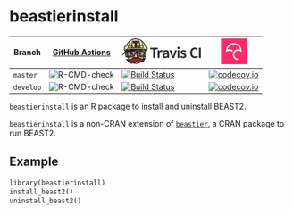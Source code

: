 # beastierinstall

Branch   |[GitHub Actions](https://github.com/richelbilderbeek/beastierinstall/actions)                                     |[![Travis CI logo](man/figures/TravisCI.png)](https://travis-ci.com)                                                  |[![Codecov logo](man/figures/Codecov.png)](https://www.codecov.io)
---------|------------------------------------------------------------------------------------------------------------------|----------------------------------------------------------------------------------------------------------------------|----------------------------------------------------------------------------------------------------------------------------------------------------------------------------------------------------------------
`master` |![R-CMD-check](https://github.com/richelbilderbeek/beastierinstall/workflows/R-CMD-check/badge.svg?branch=master) |[![Build Status](https://travis-ci.com/richelbilderbeek/beastierinstall.svg?branch=master)](https://travis-ci.com/richelbilderbeek/beastierinstall) |[![codecov.io](https://codecov.io/github/richelbilderbeek/beastierinstall/coverage.svg?branch=master)](https://codecov.io/github/richelbilderbeek/beastierinstall/branch/master)
`develop`|![R-CMD-check](https://github.com/richelbilderbeek/beastierinstall/workflows/R-CMD-check/badge.svg?branch=develop)|[![Build Status](https://travis-ci.com/richelbilderbeek/beastierinstall.svg?branch=develop)](https://travis-ci.com/richelbilderbeek/beastierinstall)|[![codecov.io](https://codecov.io/github/richelbilderbeek/beastierinstall/coverage.svg?branch=develop)](https://codecov.io/github/richelbilderbeek/beastierinstall/branch/develop)

`beastierinstall` is an R package to install and uninstall BEAST2.

`beastierinstall` is a non-CRAN extension of [`beastier`](https://github.com/richelbilderbeek/beastier),
a CRAN package to run BEAST2.

## Example

```
library(beastierinstall)
install_beast2()
uninstall_beast2()
```


